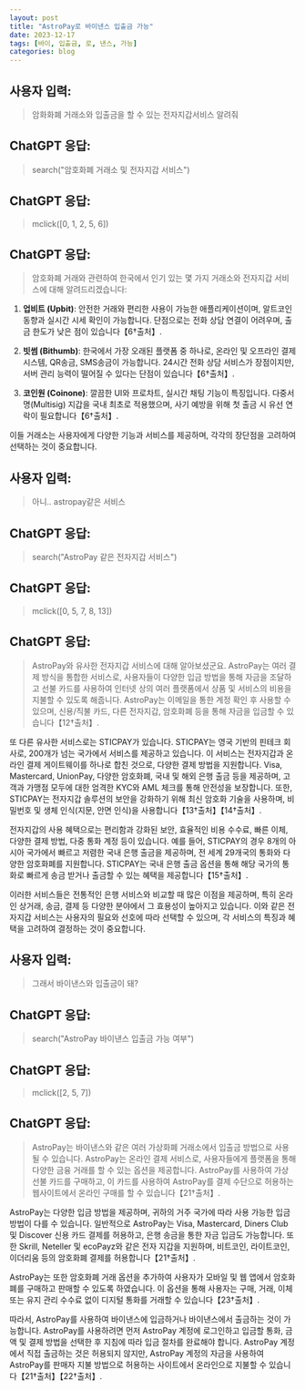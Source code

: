 ```yaml
---
layout: post
title: "AstroPay로 바이낸스 입출금 가능"
date: 2023-12-17
tags: [바이, 입출금, 로, 낸스, 가능]
categories: blog
---
```


## 사용자 입력:
> 암화화폐 거래소와 입출금을 할 수 있는 전자지갑서비스 알려줘

## ChatGPT 응답:
> search("암호화폐 거래소 및 전자지갑 서비스")

## ChatGPT 응답:
> mclick([0, 1, 2, 5, 6])

## ChatGPT 응답:
> 암호화폐 거래와 관련하여 한국에서 인기 있는 몇 가지 거래소와 전자지갑 서비스에 대해 알려드리겠습니다:

1. **업비트 (Upbit)**: 안전한 거래와 편리한 사용이 가능한 애플리케이션이며, 알트코인 동향과 실시간 시세 확인이 가능합니다. 단점으로는 전화 상담 연결이 어려우며, 출금 한도가 낮은 점이 있습니다【6†출처】.

2. **빗썸 (Bithumb)**: 한국에서 가장 오래된 플랫폼 중 하나로, 온라인 및 오프라인 결제 시스템, QR송금, SMS송금이 가능합니다. 24시간 전화 상담 서비스가 장점이지만, 서버 관리 능력이 떨어질 수 있다는 단점이 있습니다【6†출처】.

3. **코인원 (Coinone)**: 깔끔한 UI와 프로차트, 실시간 채팅 기능이 특징입니다. 다중서명(Multisig) 지갑을 국내 최초로 적용했으며, 사기 예방을 위해 첫 출금 시 유선 연락이 필요합니다【6†출처】.

이들 거래소는 사용자에게 다양한 기능과 서비스를 제공하며, 각각의 장단점을 고려하여 선택하는 것이 중요합니다.

## 사용자 입력:
> 아니.. astropay같은 서비스

## ChatGPT 응답:
> search("AstroPay 같은 전자지갑 서비스")

## ChatGPT 응답:
> mclick([0, 5, 7, 8, 13])

## ChatGPT 응답:
> AstroPay와 유사한 전자지갑 서비스에 대해 알아보셨군요. AstroPay는 여러 결제 방식을 통합한 서비스로, 사용자들이 다양한 입금 방법을 통해 자금을 조달하고 선불 카드를 사용하여 인터넷 상의 여러 플랫폼에서 상품 및 서비스의 비용을 지불할 수 있도록 해줍니다. AstroPay는 이메일을 통한 계정 확인 후 사용할 수 있으며, 신용/직불 카드, 다른 전자지갑, 암호화폐 등을 통해 자금을 입금할 수 있습니다【12†출처】.

또 다른 유사한 서비스로는 STICPAY가 있습니다. STICPAY는 영국 기반의 핀테크 회사로, 200개가 넘는 국가에서 서비스를 제공하고 있습니다. 이 서비스는 전자지갑과 온라인 결제 게이트웨이를 하나로 합친 것으로, 다양한 결제 방법을 지원합니다. Visa, Mastercard, UnionPay, 다양한 암호화폐, 국내 및 해외 은행 출금 등을 제공하며, 고객과 가맹점 모두에 대한 엄격한 KYC와 AML 체크를 통해 안전성을 보장합니다. 또한, STICPAY는 전자지갑 솔루션의 보안을 강화하기 위해 최신 암호화 기술을 사용하며, 비밀번호 및 생체 인식(지문, 안면 인식)을 사용합니다【13†출처】【14†출처】.

전자지갑의 사용 혜택으로는 편리함과 강화된 보안, 효율적인 비용 수수료, 빠른 이체, 다양한 결제 방법, 다중 통화 계정 등이 있습니다. 예를 들어, STICPAY의 경우 8개의 아시아 국가에서 빠르고 저렴한 국내 은행 출금을 제공하며, 전 세계 29개국의 통화와 다양한 암호화폐를 지원합니다. STICPAY는 국내 은행 출금 옵션을 통해 해당 국가의 통화로 빠르게 송금 받거나 출금할 수 있는 혜택을 제공합니다【15†출처】.

이러한 서비스들은 전통적인 은행 서비스와 비교할 때 많은 이점을 제공하며, 특히 온라인 상거래, 송금, 결제 등 다양한 분야에서 그 효용성이 높아지고 있습니다. 이와 같은 전자지갑 서비스는 사용자의 필요와 선호에 따라 선택할 수 있으며, 각 서비스의 특징과 혜택을 고려하여 결정하는 것이 중요합니다.

## 사용자 입력:
> 그래서 바이낸스와 입출금이 돼?

## ChatGPT 응답:
> search("AstroPay 바이낸스 입출금 가능 여부")

## ChatGPT 응답:
> mclick([2, 5, 7])

## ChatGPT 응답:
> AstroPay는 바이낸스와 같은 여러 가상화폐 거래소에서 입출금 방법으로 사용될 수 있습니다. AstroPay는 온라인 결제 서비스로, 사용자들에게 플랫폼을 통해 다양한 금융 거래를 할 수 있는 옵션을 제공합니다. AstroPay를 사용하여 가상 선불 카드를 구매하고, 이 카드를 사용하여 AstroPay를 결제 수단으로 허용하는 웹사이트에서 온라인 구매를 할 수 있습니다【21†출처】.

AstroPay는 다양한 입금 방법을 제공하며, 귀하의 거주 국가에 따라 사용 가능한 입금 방법이 다를 수 있습니다. 일반적으로 AstroPay는 Visa, Mastercard, Diners Club 및 Discover 신용 카드 결제를 허용하고, 은행 송금을 통한 자금 입금도 가능합니다. 또한 Skrill, Neteller 및 ecoPayz와 같은 전자 지갑을 지원하며, 비트코인, 라이트코인, 이더리움 등의 암호화폐 결제를 허용합니다【21†출처】.

AstroPay는 또한 암호화폐 거래 옵션을 추가하여 사용자가 모바일 및 웹 앱에서 암호화폐를 구매하고 판매할 수 있도록 하였습니다. 이 옵션을 통해 사용자는 구매, 거래, 이체 또는 유지 관리 수수료 없이 디지털 통화를 거래할 수 있습니다【23†출처】.

따라서, AstroPay를 사용하여 바이낸스에 입금하거나 바이낸스에서 출금하는 것이 가능합니다. AstroPay를 사용하려면 먼저 AstroPay 계정에 로그인하고 입금할 통화, 금액 및 결제 방법을 선택한 후 지침에 따라 입금 절차를 완료해야 합니다. AstroPay 계정에서 직접 출금하는 것은 허용되지 않지만, AstroPay 계정의 자금을 사용하여 AstroPay를 판매자 지불 방법으로 허용하는 사이트에서 온라인으로 지불할 수 있습니다【21†출처】【22†출처】.

